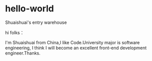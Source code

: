 # hello-world
Shuaishuai's entry warehouse

hi folks：

I'm Shuaishuai from China,I like Code.University major is software engineering,
I think I will become an excellent front-end development engineer.Thanks.
